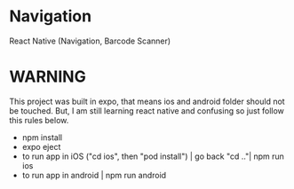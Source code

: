 # Navigation
React Native (Navigation, Barcode Scanner)


# WARNING
This project was built in expo, that means ios and android folder should not be touched. But, I am still learning react native and confusing so just follow this rules below.

- npm install
- expo eject
- to run app in iOS ("cd ios", then "pod install") | go back "cd .."| npm run ios
- to run app in android | npm run android

